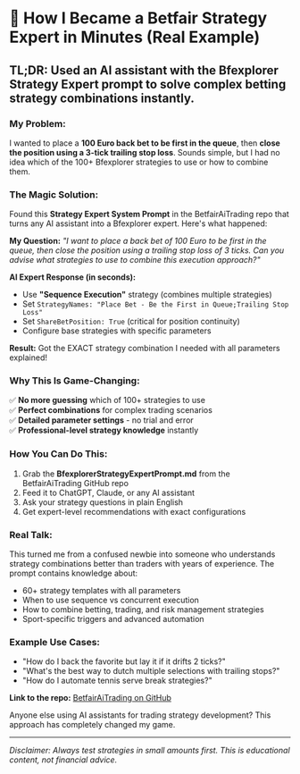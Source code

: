 # 🎯 How I Became a Betfair Strategy Expert in Minutes (Real Example)

## TL;DR: Used an AI assistant with the Bfexplorer Strategy Expert prompt to solve complex betting strategy combinations instantly.

### My Problem:
I wanted to place a **100 Euro back bet to be first in the queue**, then **close the position using a 3-tick trailing stop loss**. Sounds simple, but I had no idea which of the 100+ Bfexplorer strategies to use or how to combine them.

### The Magic Solution:
Found this **Strategy Expert System Prompt** in the BetfairAiTrading repo that turns any AI assistant into a Bfexplorer expert. Here's what happened:

**My Question:** *"I want to place a back bet of 100 Euro to be first in the queue, then close the position using a trailing stop loss of 3 ticks. Can you advise what strategies to use to combine this execution approach?"*

**AI Expert Response (in seconds):**
- Use **"Sequence Execution"** strategy (combines multiple strategies)
- Set `StrategyNames: "Place Bet - Be the First in Queue;Trailing Stop Loss"`
- Set `ShareBetPosition: True` (critical for position continuity)
- Configure base strategies with specific parameters

**Result:** Got the EXACT strategy combination I needed with all parameters explained!

### Why This Is Game-Changing:

✅ **No more guessing** which of 100+ strategies to use  
✅ **Perfect combinations** for complex trading scenarios  
✅ **Detailed parameter settings** - no trial and error  
✅ **Professional-level strategy knowledge** instantly  

### How You Can Do This:

1. Grab the **BfexplorerStrategyExpertPrompt.md** from the BetfairAiTrading GitHub repo
2. Feed it to ChatGPT, Claude, or any AI assistant
3. Ask your strategy questions in plain English
4. Get expert-level recommendations with exact configurations

### Real Talk:
This turned me from a confused newbie into someone who understands strategy combinations better than traders with years of experience. The prompt contains knowledge about:
- 60+ strategy templates with all parameters
- When to use sequence vs concurrent execution
- How to combine betting, trading, and risk management strategies
- Sport-specific triggers and advanced automation

### Example Use Cases:
- "How do I back the favorite but lay it if it drifts 2 ticks?"
- "What's the best way to dutch multiple selections with trailing stops?"
- "How do I automate tennis serve break strategies?"

**Link to the repo:** [BetfairAiTrading on GitHub](https://github.com/StefanBelo/BetfairAiTrading)

Anyone else using AI assistants for trading strategy development? This approach has completely changed my game.

---
*Disclaimer: Always test strategies in small amounts first. This is educational content, not financial advice.*
